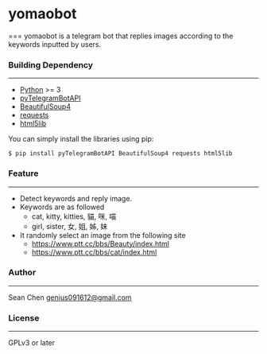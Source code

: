 # yomaobot
===
yomaobot is a telegram bot that replies images according to the keywords inputted by users.

### Building Dependency
---
* [Python](https://www.python.org/) >= 3
* [pyTelegramBotAPI](https://github.com/eternnoir/pyTelegramBotAPI)
* [BeautifulSoup4](https://www.crummy.com/software/BeautifulSoup/)
* [requests](http://docs.python-requests.org/en/master/)
* [html5lib](https://github.com/html5lib/html5lib-python)

You can simply install the libraries using pip:
```
$ pip install pyTelegramBotAPI BeautifulSoup4 requests html5lib
```

### Feature
---
* Detect keywords and reply image.
* Keywords are as followed
  * cat, kitty, kitties, 貓, 咪, 喵
  * girl, sister, 女, 姐, 姊, 妹
* It randomly select an image from the following site
  * https://www.ptt.cc/bbs/Beauty/index.html
  * https://www.ptt.cc/bbs/cat/index.html

### Author
---
Sean Chen <genius091612@gmail.com>

### License
---
GPLv3 or later
